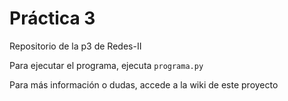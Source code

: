 # Práctica 3

Repositorio de la p3 de Redes-II

Para ejecutar el programa, ejecuta `programa.py`

Para más información o dudas, accede a la wiki de este proyecto